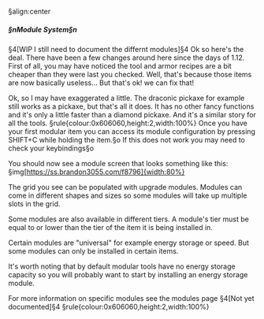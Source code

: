 §align:center
##### §nModule System§n
§4[WIP I still need to document the differnt modules]§4
Ok so here's the deal. There have been a few changes around here since the days of 1.12. First of all, you may have noticed the tool and armor recipes are a bit cheaper than they were last you checked. Well, that's because those items are now basically useless... But that's ok! we can fix that! 

Ok, so I may have exaggerated a little. The draconic pickaxe for example still works as a pickaxe, but that's all it does. It has no other fancy functions and it's only a little faster than a diamond pickaxe. And it's a similar story for all the tools. 
§rule{colour:0x606060,height:2,width:100%}
Once you have your first modular item you can access its module configuration by pressing SHIFT+C while holding the item.§o If this does not work you may need to check your keybindings§o

You should now see a module screen that looks something like this:
§img[https://ss.brandon3055.com/f8796]{width:80%} 

The grid you see can be populated with upgrade modules.
Modules can come in different shapes and sizes so some modules will take up multiple slots in the grid.

Some modules are also available in different tiers. A module's tier must be equal to or lower than the tier of the item it is being installed in. 

Certain modules are "universal" for example energy storage or speed. But some modules can only be installed in certain items.

It's worth noting that by default modular tools have no energy storage capacity so you will probably want to start by installing an energy storage module.

For more information on specific modules see the modules page §4[Not yet documented]§4
§rule{colour:0x606060,height:2,width:100%}